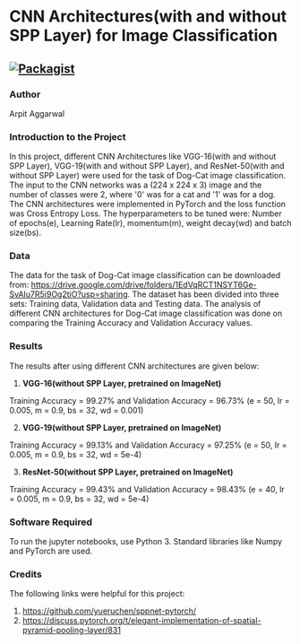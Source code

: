 # CNN Architectures(with and without SPP Layer) for Image Classification

[![Packagist](https://img.shields.io/packagist/l/doctrine/orm.svg)](LICENSE.md)
---


### Author
Arpit Aggarwal


### Introduction to the Project
In this project, different CNN Architectures like VGG-16(with and without SPP Layer), VGG-19(with and without SPP Layer), and ResNet-50(with and without SPP Layer) were used for the task of Dog-Cat image classification. The input to the CNN networks was a (224 x 224 x 3) image and the number of classes were 2, where '0' was for a cat and '1' was for a dog. The CNN architectures were implemented in PyTorch and the loss function was Cross Entropy Loss. The hyperparameters to be tuned were: Number of epochs(e), Learning Rate(lr), momentum(m), weight decay(wd) and batch size(bs). 


### Data
The data for the task of Dog-Cat image classification can be downloaded from: https://drive.google.com/drive/folders/1EdVqRCT1NSYT6Ge-SvAIu7R5i9Og2tiO?usp=sharing. The dataset has been divided into three sets: Training data, Validation data and Testing data. The analysis of different CNN architectures for Dog-Cat image classification was done on comparing the Training Accuracy and Validation Accuracy values.


### Results
The results after using different CNN architectures are given below:

1. <b>VGG-16(without SPP Layer, pretrained on ImageNet)</b><br>

Training Accuracy = 99.27% and Validation Accuracy = 96.73% (e = 50, lr = 0.005, m = 0.9, bs = 32, wd = 0.001)<br>


2. <b>VGG-19(without SPP Layer, pretrained on ImageNet)</b><br>

Training Accuracy = 99.13% and Validation Accuracy = 97.25% (e = 50, lr = 0.005, m = 0.9, bs = 32, wd = 5e-4)<br>


3. <b>ResNet-50(without SPP Layer, pretrained on ImageNet)</b><br>

Training Accuracy = 99.43% and Validation Accuracy = 98.43% (e = 40, lr = 0.005, m = 0.9, bs = 32, wd = 5e-4)<br>


### Software Required
To run the jupyter notebooks, use Python 3. Standard libraries like Numpy and PyTorch are used.


### Credits
The following links were helpful for this project:
1. https://github.com/yueruchen/sppnet-pytorch/
2. https://discuss.pytorch.org/t/elegant-implementation-of-spatial-pyramid-pooling-layer/831

